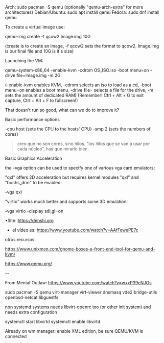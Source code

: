 Arch: sudo pacman -S qemu (optionally "qemu-arch-extra" for more architectures)
Debian/Ubuntu: sudo apt install qemu
Fedora: sudo dnf install qemu

To create a virtual image use:

qemu-img create -f qcow2 Image.img 10G

(create is to create an image, -f qcow2 sets the format to qcow2, Image.img is our final file and 10G is it's size)

Launching the VM:

qemu-system-x86_64 -enable-kvm -cdrom OS_ISO.iso -boot menu=on -drive file=Image.img -m 2G

(-enable-kvm enables KVM, -cdrom selects an iso to load as a cd, -boot menu=on enables a boot menu, -drive file= selects a file for the drive, -m sets the amount of dedicated RAM)
(Remember! Ctrl + Alt + G to exit capture, Ctrl + Alt + F to fullscreen!)

That doesn't run so good, what can we do to improve it?

Basic performance options

 -cpu host (sets the CPU to the hosts' CPU)
 -smp 2 (sets the numbers of cores)
 >creo que no son cores, sino hilos. "los hilos que se van a usar por cada núcleo", hay que mirarlo bien.

Basic Graphics Acceleration

the -vga option can be used to specify one of various vga card emulators:

"qxl" offers 2D acceleration but requires kernel modules "qxl" and "bochs_drm" to be enabled:

-vga qxl

"virtio" works much better and supports some 3D emulation:

-vga virtio -display sdl,gl=on

•Site: https://denshi.org

- el vídeo es: https://www.youtube.com/watch?v=AAfFewePE7c

otros recursos:

https://www.unixmen.com/gnome-boxes-a-front-end-tool-for-qemu-and-kvm/

https://www.qemu.org/

--

From Mental Outlaw: https://www.youtube.com/watch?v=wxxP39cNJOs

sudo pacman -S qemu virt-manager virt-viewer dnsmasq vde2 bridge-utils openbsd-netcat libguestfs

non systemd systems needs libvirt-openrc too (or other init system) and needs extra configuration

systemctl start libvirtd
systemctl enable libvirtd

Already on wm manager: enable XML edition, be sure QEMU/KVM is connected